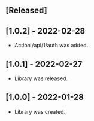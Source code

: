## [Released]

## [1.0.2] - 2022-02-28
- Action /api/1/auth was added.

## [1.0.1] - 2022-02-27
- Library was released.

## [1.0.0] - 2022-01-28
- Library was created.
